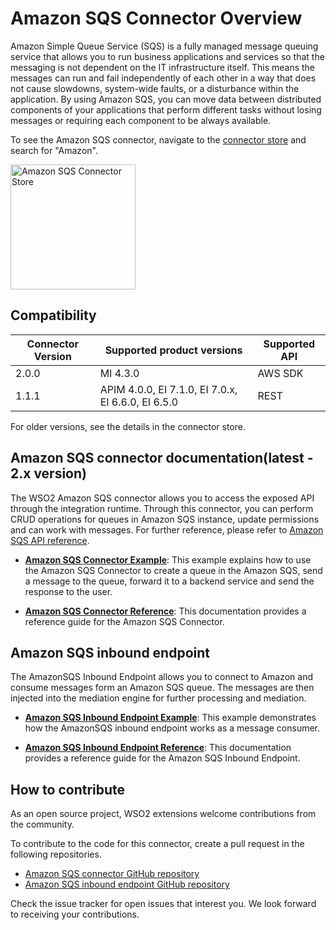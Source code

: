 # Amazon SQS Connector Overview

Amazon Simple Queue Service (SQS) is a fully managed message queuing service that allows you to run business applications and services so that the messaging is not dependent on the IT infrastructure itself. This means the messages can run and fail independently of each other in a way that does not cause slowdowns, system-wide faults, or a disturbance within the application. By using Amazon SQS, you can move data between distributed components of your applications that perform different tasks without losing messages or requiring each component to be always available.

To see the Amazon SQS connector, navigate to the [connector store](https://store.wso2.com/store/assets/esbconnector/list) and search for "Amazon".

<img src="{{base_path}}/assets/img/integrate/connectors/amazon-sqs-store.png" title="Amazon SQS Connector Store" width="200" alt="Amazon SQS Connector Store"/>

## Compatibility

| Connector Version | Supported product versions                         | Supported API |
|-------------------|----------------------------------------------------|-------------|
| 2.0.0             | MI 4.3.0                                           |AWS SDK|
 | 1.1.1             | APIM 4.0.0, EI 7.1.0, EI 7.0.x, EI 6.6.0, EI 6.5.0 |REST|

For older versions, see the details in the connector store.

## Amazon SQS connector documentation(latest - 2.x version)

The WSO2 Amazon SQS connector allows you to access the exposed API through the integration runtime. Through this connector, you can perform CRUD operations for queues in Amazon SQS instance, update permissions and can work with messages. For further reference, please refer to [Amazon SQS API reference](https://docs.aws.amazon.com/AWSSimpleQueueService/latest/APIReference/Welcome.html).

* **[Amazon SQS Connector Example]({{base_path}}/reference/connectors/amazonsqs-connector/amazonsqs-connector-example/)**: This example explains how to use the Amazon SQS Connector to create a queue in the Amazon SQS, send a message to the queue, forward it to a backend service and send the response to the user. 

* **[Amazon SQS Connector Reference]({{base_path}}/reference/connectors/amazonsqs-connector/amazonsqs-connector-reference/)**: This documentation provides a reference guide for the Amazon SQS Connector.

## Amazon SQS inbound endpoint

The AmazonSQS Inbound Endpoint allows you to connect to Amazon and consume messages form an Amazon SQS queue. The messages are then injected into the mediation engine for further processing and mediation.

* **[Amazon SQS Inbound Endpoint Example]({{base_path}}/reference/connectors/amazonsqs-connector/amazonsqs-inbound-endpoint-example/)**: This example demonstrates how the AmazonSQS inbound endpoint works as a message consumer. 

* **[Amazon SQS Inbound Endpoint Reference]({{base_path}}/reference/connectors/amazonsqs-connector/amazonsqs-inbound-endpoint-reference-configuration/)**: This documentation provides a reference guide for the Amazon SQS Inbound Endpoint.

## How to contribute

As an open source project, WSO2 extensions welcome contributions from the community. 

To contribute to the code for this connector, create a pull request in the following repositories. 

* [Amazon SQS connector GitHub repository](https://github.com/wso2-extensions/esb-connector-amazonsqs)
* [Amazon SQS inbound endpoint GitHub repository](https://github.com/wso2-extensions/esb-inbound-amazonsqs)

Check the issue tracker for open issues that interest you. We look forward to receiving your contributions.
